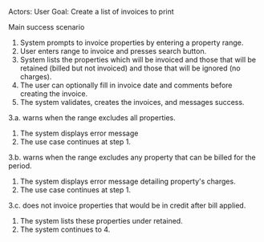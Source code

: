Actors: User
Goal: Create a list of invoices to print

Main success scenario

1. System prompts to invoice properties by entering a property range.
2. User enters range to invoice and presses search button.
3. System lists the properties which will be invoiced and those that will be
   retained (billed but not invoiced) and those that will be ignored (no
   charges).
4. The user can optionally fill in invoice date and comments before creating the
   invoice.
5. The system validates, creates the invoices, and messages success.


3.a. warns when the range excludes all properties.
1. The system displays error message
2. The use case continues at step 1.

3.b. warns when the range excludes any property that can be billed for the period.
1. The system displays error message detailing property's charges.
2. The use case continues at step 1.

3.c. does not invoice properties that would be in credit after bill applied.
1. The system lists these properties under retained.
2. The system continues to 4.